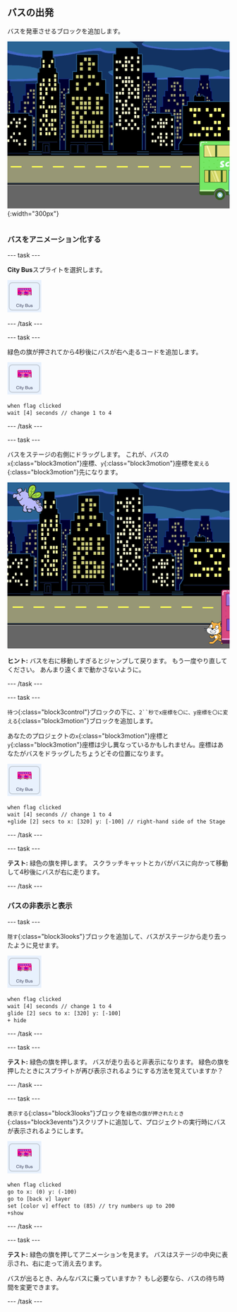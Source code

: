 ## バスの出発

<div style="display: flex; flex-wrap: wrap">
<div style="flex-basis: 200px; flex-grow: 1; margin-right: 15px;">
バスを発車させるブロックを追加します。
</div>
<div>

![バスが右に移動したことを示すステージ。](images/bus-leaving.png){:width="300px"}

</div>
</div>

### バスをアニメーション化する

--- task ---

**City Bus**スプライトを選択します。

![シティバスのスプライト。](images/bus-sprite.png)

--- /task ---

--- task ---

緑色の旗が押されてから4秒後にバスが右へ走るコードを追加します。

![シティバスのスプライト。](images/bus-sprite.png)

```blocks3
when flag clicked 
wait [4] seconds // change 1 to 4
```

--- /task ---

--- task ---

バスをステージの右側にドラッグします。 これが、バスの`x`{:class="block3motion"}座標、`y`{:class="block3motion"}座標を`変える`{:class="block3motion"}先になります。

![](images/bus-right.png)

**ヒント:** バスを右に移動しすぎるとジャンプして戻ります。 もう一度やり直してください。 あんまり遠くまで動かさないように。

--- /task ---

--- task ---

`待つ`{:class="block3control"}ブロックの下に、`2``秒でx座標を〇に、y座標を〇に変える`{:class="block3motion"}ブロックを追加します。

あなたのプロジェクトの`x`{:class="block3motion"}座標と`y`{:class="block3motion"}座標は少し異なっているかもしれません。座標はあなたがバスをドラッグしたちょうどその位置になります。

![シティバスのスプライト。](images/bus-sprite.png)

```blocks3
when flag clicked 
wait [4] seconds // change 1 to 4
+glide [2] secs to x: [320] y: [-100] // right-hand side of the Stage
```

--- /task ---

--- task ---

**テスト:** 緑色の旗を押します。 スクラッチキャットとカバがバスに向かって移動して4秒後にバスが右に走ります。

--- /task ---

### バスの非表示と表示

--- task ---

`隠す`{:class="block3looks"}ブロックを追加して、バスがステージから走り去ったように見せます。

![シティバスのスプライト。](images/bus-sprite.png)

```blocks3
when flag clicked 
wait [4] seconds // change 1 to 4
glide [2] secs to x: [320] y: [-100]
+ hide
```
--- /task ---

--- task ---

**テスト:** 緑色の旗を押します。 バスが走り去ると非表示になります。 緑色の旗を押したときにスプライトが再び表示されるようにする方法を覚えていますか？

--- /task ---

--- task ---

`表示する`{:class="block3looks"}ブロックを`緑色の旗が押されたとき`{:class="block3events"}スクリプトに追加して、プロジェクトの実行時にバスが表示されるようにします。

![シティバスのスプライト。](images/bus-sprite.png)

```blocks3
when flag clicked
go to x: (0) y: (-100)
go to [back v] layer
set [color v] effect to (85) // try numbers up to 200
+show
```

--- /task ---

--- task ---

**テスト:** 緑色の旗を押してアニメーションを見ます。 バスはステージの中央に表示され、右に走って消え去ります。

バスが出るとき、みんなバスに乗っていますか？ もし必要なら、バスの待ち時間を変更できます。

--- /task ---
